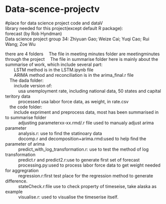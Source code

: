 # Data-scence-projectv  
#place for data science project code and dataV  
library needed for this project(except default R package):  
forecast      (by Rob Hyndman)  
Data science project group 34:
Zhiyuan Gao; Weize Cai; Yuqi Cao; Rui Wang; Zoe Wu


there are 4 folders 
&emsp;The file in meeting minutes folder are meetingminutes through the project
&emsp;The file in summarise folder here is mainly about the summarise of work, which include several part:  
&emsp;&emsp;LSTM method is in the LSTM.ipynb file  
&emsp;&emsp;ARIMA method and reconciliation is in the arima_final.r file  
&emsp;The dada folder:  
&emsp;&emsp;include version of:  
&emsp;&emsp;&emsp;usa unemployment rate, including national data, 50 states and capital teritory data  
&emsp;&emsp;&emsp;processed usa labor force data, as weight, in rate.csv  
&emsp;the code folder:  
&emsp;&emsp;include expriment and preprocess data, most has been summarised in to summarise folder  
&emsp;&emsp;&emsp;adjusting parameterxx-xx.rmd/.r file used to manualy adjust arima parameter  
&emsp;&emsp;&emsp;analysis.r: use to find the statinoary data  
&emsp;&emsp;&emsp;docomp.r and decomposition+arima.rmd:used to help find the parameter of arima  
&emsp;&emsp;&emsp;predict_with_log_transformation.r: use to test the method of log transformation  
&emsp;&emsp;&emsp;predict.r and predict2.r:use to generate first set of forecast  
&emsp;&emsp;&emsp;processing.py:used to process labor force data to get weight needed for aggregration   
&emsp;&emsp;&emsp;regression.r:first test place for the regression method to generate difference.  
&emsp;&emsp;&emsp;stateCheck.r:file use to check property of timeseise, take alaska as example  
&emsp;&emsp;&emsp;visualise.r: used to visualise the timeserise itself.   